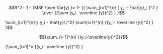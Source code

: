 $$R^2= 1 - {MSE \over Var(y) }= 1- {{ \sum_{i=1}^{n} ( y_i - \hat{y}_i )^2 } \over {{\sum (y_i- \overline {y})^2} } }$$




\sum_{i=1}^{n}{( y_i - \hat{y}_i )^2} {sum_{i=1}^{n} {(y_i- \overline {y})^2} }  }$$

$${\sum_{i=1}^{n} {(y_i-\overline{y})^2}}$$


 {\sum_{i=1}^n {(y_i- \overline {y})^2} }



